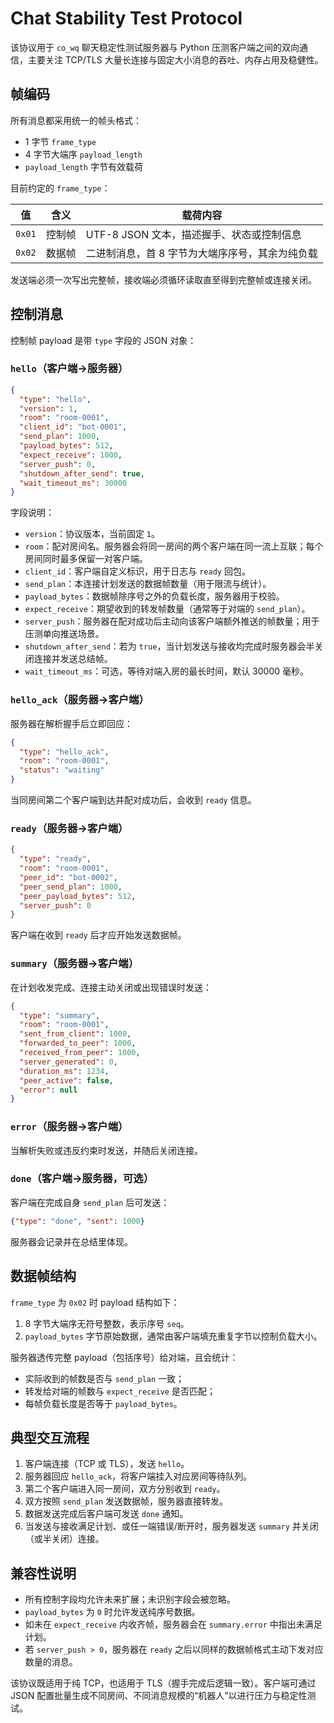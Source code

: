 # Chat Stability Test Protocol

该协议用于 `co_wq` 聊天稳定性测试服务器与 Python 压测客户端之间的双向通信，主要关注 TCP/TLS 大量长连接与固定大小消息的吞吐、内存占用及稳健性。

## 帧编码

所有消息都采用统一的帧头格式：

- 1 字节 `frame_type`
- 4 字节大端序 `payload_length`
- `payload_length` 字节有效载荷

目前约定的 `frame_type`：

| 值 | 含义 | 载荷内容 |
| --- | --- | --- |
| `0x01` | 控制帧 | UTF-8 JSON 文本，描述握手、状态或控制信息 |
| `0x02` | 数据帧 | 二进制消息，首 8 字节为大端序序号，其余为纯负载 |

发送端必须一次写出完整帧，接收端必须循环读取直至得到完整帧或连接关闭。

## 控制消息

控制帧 payload 是带 `type` 字段的 JSON 对象：

### `hello`（客户端→服务器）

```json
{
  "type": "hello",
  "version": 1,
  "room": "room-0001",
  "client_id": "bot-0001",
  "send_plan": 1000,
  "payload_bytes": 512,
  "expect_receive": 1000,
  "server_push": 0,
  "shutdown_after_send": true,
  "wait_timeout_ms": 30000
}
```

字段说明：

- `version`：协议版本，当前固定 `1`。
- `room`：配对房间名。服务器会将同一房间的两个客户端在同一流上互联；每个房间同时最多保留一对客户端。
- `client_id`：客户端自定义标识，用于日志与 `ready` 回包。
- `send_plan`：本连接计划发送的数据帧数量（用于限流与统计）。
- `payload_bytes`：数据帧除序号之外的负载长度，服务器用于校验。
- `expect_receive`：期望收到的转发帧数量（通常等于对端的 `send_plan`）。
- `server_push`：服务器在配对成功后主动向该客户端额外推送的帧数量；用于压测单向推送场景。
- `shutdown_after_send`：若为 `true`，当计划发送与接收均完成时服务器会半关闭连接并发送总结帧。
- `wait_timeout_ms`：可选，等待对端入房的最长时间，默认 30000 毫秒。

### `hello_ack`（服务器→客户端）

服务器在解析握手后立即回应：

```json
{
  "type": "hello_ack",
  "room": "room-0001",
  "status": "waiting"
}
```

当同房间第二个客户端到达并配对成功后，会收到 `ready` 信息。

### `ready`（服务器→客户端）

```json
{
  "type": "ready",
  "room": "room-0001",
  "peer_id": "bot-0002",
  "peer_send_plan": 1000,
  "peer_payload_bytes": 512,
  "server_push": 0
}
```

客户端在收到 `ready` 后才应开始发送数据帧。

### `summary`（服务器→客户端）

在计划收发完成、连接主动关闭或出现错误时发送：

```json
{
  "type": "summary",
  "room": "room-0001",
  "sent_from_client": 1000,
  "forwarded_to_peer": 1000,
  "received_from_peer": 1000,
  "server_generated": 0,
  "duration_ms": 1234,
  "peer_active": false,
  "error": null
}
```

### `error`（服务器→客户端）

当解析失败或违反约束时发送，并随后关闭连接。

### `done`（客户端→服务器，可选）

客户端在完成自身 `send_plan` 后可发送：

```json
{"type": "done", "sent": 1000}
```

服务器会记录并在总结里体现。

## 数据帧结构

`frame_type` 为 `0x02` 时 payload 结构如下：

1. 8 字节大端序无符号整数，表示序号 `seq`。
2. `payload_bytes` 字节原始数据，通常由客户端填充重复字节以控制负载大小。

服务器透传完整 payload（包括序号）给对端，且会统计：

- 实际收到的帧数是否与 `send_plan` 一致；
- 转发给对端的帧数与 `expect_receive` 是否匹配；
- 每帧负载长度是否等于 `payload_bytes`。

## 典型交互流程

1. 客户端连接（TCP 或 TLS），发送 `hello`。
2. 服务器回应 `hello_ack`，将客户端挂入对应房间等待队列。
3. 第二个客户端进入同一房间，双方分别收到 `ready`。
4. 双方按照 `send_plan` 发送数据帧，服务器直接转发。
5. 数据发送完成后客户端可发送 `done` 通知。
6. 当发送与接收满足计划、或任一端错误/断开时，服务器发送 `summary` 并关闭（或半关闭）连接。

## 兼容性说明

- 所有控制字段均允许未来扩展；未识别字段会被忽略。
- `payload_bytes` 为 `0` 时允许发送纯序号数据。
- 如未在 `expect_receive` 内收齐帧，服务器会在 `summary.error` 中指出未满足计划。
- 若 `server_push > 0`，服务器在 `ready` 之后以同样的数据帧格式主动下发对应数量的消息。

该协议既适用于纯 TCP，也适用于 TLS（握手完成后逻辑一致）。客户端可通过 JSON 配置批量生成不同房间、不同消息规模的“机器人”以进行压力与稳定性测试。